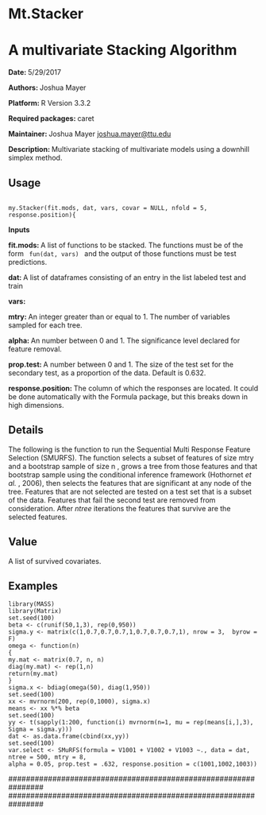 # Mt.Stacker
<h1> A multivariate Stacking Algorithm </h1>

<b> Date: </b> 5/29/2017

<b> Authors: </b> Joshua Mayer

<b> Platform: </b> R Version 3.3.2

<b> Required packages: </b>  caret

<b> Maintainer: </b> Joshua Mayer <emph> joshua.mayer@ttu.edu </emph> 

<b> Description: </b> Multivariate stacking of multivariate models using a downhill simplex method.

<h2> Usage </h2>

<code>
my.Stacker(fit.mods, dat, vars, covar = NULL, nfold = 5, response.position){
</code>

<b> Inputs </b>

<strong> fit.mods: </strong> A list of functions to be stacked. The functions must be of the form <code> fun(dat, vars) </code> and the output of those functions must be test predictions.

<strong> dat: </strong> A list of dataframes consisting of an entry in the list labeled <it> test </it> and <it> train </it>

<strong> vars: </strong> 

<strong> mtry: </strong> An integer greater than or equal to 1. The number of variables sampled for each tree.

<strong> alpha: </strong> An number between 0 and 1. The significance level declared for feature removal.

<strong> prop.test: </strong> A number between 0 and 1. The size of the test set for the secondary test, as a proportion of the data. Default is 0.632.

<strong> response.position: </strong>  The column of which the responses are located. It could be done automatically with the Formula package, but this breaks down in high dimensions.

<h2> Details </h2> The following is the function to run the Sequential Multi Response Feature Selection (SMURFS). The function selects a subset of features of size <emph> mtry </emph> and a bootstrap sample of size <emph> n </emph>, grows a tree from those features and that bootstrap sample using the conditional inference framework (Hothornet <i> et al. </i>, 2006), then selects the features that are significant at any node of the tree. Features that are not selected are tested on a test set that is a subset of the data. Features that fail the second test are removed from consideration. After <i> ntree </i> iterations the features that survive are the selected features.

<h2> Value </h2> A list of survived covariates.

<h2> Examples </h2> 

    library(MASS)
    library(Matrix)
    set.seed(100)
    beta <- c(runif(50,1,3), rep(0,950))  
    sigma.y <- matrix(c(1,0.7,0.7,0.7,1,0.7,0.7,0.7,1), nrow = 3,  byrow = F)
    omega <- function(n)
    {
    my.mat <- matrix(0.7, n, n)
    diag(my.mat) <- rep(1,n)
    return(my.mat)
    }
    sigma.x <- bdiag(omega(50), diag(1,950))
    set.seed(100)    
    xx <- mvrnorm(200, rep(0,1000), sigma.x)
    means <- xx %*% beta
    set.seed(100)
    yy <- t(sapply(1:200, function(i) mvrnorm(n=1, mu = rep(means[i,],3), Sigma = sigma.y)))
    dat <- as.data.frame(cbind(xx,yy))
    set.seed(100)
    var.select <- SMuRFS(formula = V1001 + V1002 + V1003 ~., data = dat, ntree = 500, mtry = 8,
    alpha = 0.05, prop.test = .632, response.position = c(1001,1002,1003))

################################################################
################################################################


